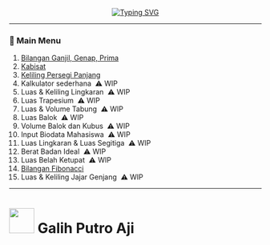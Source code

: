<p align="center"><a href="https://git.io/typing-svg"><img src="https://readme-typing-svg.herokuapp.com?font=Fira+Code&duration=3000&pause=100&center=true&vCenter=true&width=500&lines=Basic+C%2B%2B+Collection;Made+by+Galih+Putro+Aji" alt="Typing SVG" /></a></p>

___

### 🔰 Main Menu

1. [Bilangan Ganjil, Genap, Prima](src/bilangan/README.md)
2. [Kabisat](src/kabisat/README.md)
3. [Keliling Persegi Panjang](src/lkv/persegi_panjang/README_kel.md)
4. Kalkulator sederhana                         &nbsp;⚠️ WIP
5. Luas & Keliling Lingkaran                    &nbsp;⚠️ WIP
6. Luas Trapesium                               &nbsp;⚠️ WIP
7. Luas & Volume Tabung                         &nbsp;⚠️ WIP
8. Luas Balok                                   &nbsp;⚠️ WIP
9. Volume Balok dan Kubus                       &nbsp;⚠️ WIP
10. Input Biodata Mahasiswa                      &nbsp;⚠️ WIP
11. Luas Lingkaran & Luas Segitiga              &nbsp;⚠️ WIP
12. Berat Badan Ideal                           &nbsp;⚠️ WIP
13. Luas Belah Ketupat                          &nbsp;⚠️ WIP
14. [Bilangan Fibonacci](src/fibonacci/README.md)
15. Luas & Keliling Jajar Genjang               &nbsp;⚠️ WIP

___

# <picture><img src = "https://github.com/7oSkaaa/7oSkaaa/blob/main/Images/about_me.gif?raw=true" width = 50px></picture> Galih Putro Aji

